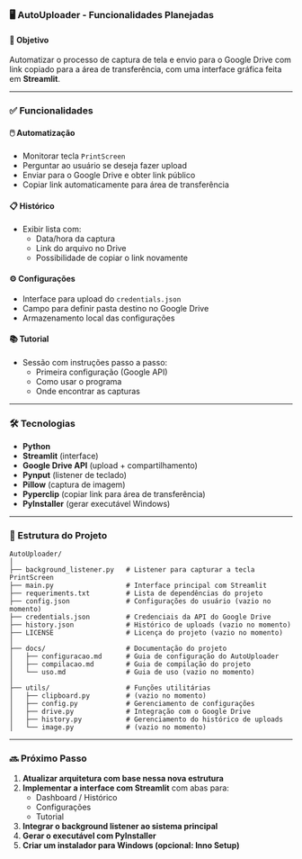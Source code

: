 ### 🖥️ **AutoUploader - Funcionalidades Planejadas**

#### 🎯 Objetivo
Automatizar o processo de captura de tela e envio para o Google Drive com link copiado para a área de transferência, com uma interface gráfica feita em **Streamlit**.

---

### ✅ **Funcionalidades**

#### 🖱️ Automatização
- Monitorar tecla `PrintScreen`
- Perguntar ao usuário se deseja fazer upload
- Enviar para o Google Drive e obter link público
- Copiar link automaticamente para área de transferência

#### 📋 Histórico
- Exibir lista com:
  - Data/hora da captura
  - Link do arquivo no Drive
  - Possibilidade de copiar o link novamente

#### ⚙️ Configurações
- Interface para upload do `credentials.json`
- Campo para definir pasta destino no Google Drive
- Armazenamento local das configurações

#### 📚 Tutorial
- Sessão com instruções passo a passo:
  - Primeira configuração (Google API)
  - Como usar o programa
  - Onde encontrar as capturas

---

### 🛠️ **Tecnologias**

- **Python**
- **Streamlit** (interface)
- **Google Drive API** (upload + compartilhamento)
- **Pynput** (listener de teclado)
- **Pillow** (captura de imagem)
- **Pyperclip** (copiar link para área de transferência)
- **PyInstaller** (gerar executável Windows)

---

### 🧱 Estrutura do Projeto

```
AutoUploader/
│
├── background_listener.py   # Listener para capturar a tecla PrintScreen
├── main.py                  # Interface principal com Streamlit
├── requeriments.txt         # Lista de dependências do projeto
├── config.json              # Configurações do usuário (vazio no momento)
├── credentials.json         # Credenciais da API do Google Drive
├── history.json             # Histórico de uploads (vazio no momento)
├── LICENSE                  # Licença do projeto (vazio no momento)
│
├── docs/                    # Documentação do projeto
│   ├── configuracao.md      # Guia de configuração do AutoUploader
│   ├── compilacao.md        # Guia de compilação do projeto
│   └── uso.md               # Guia de uso (vazio no momento)
│
├── utils/                   # Funções utilitárias
│   ├── clipboard.py         # (vazio no momento)
│   ├── config.py            # Gerenciamento de configurações
│   ├── drive.py             # Integração com o Google Drive
│   ├── history.py           # Gerenciamento do histórico de uploads
│   └── image.py             # (vazio no momento)
```

---

### 🔜 Próximo Passo

1. **Atualizar arquitetura com base nessa nova estrutura**
2. **Implementar a interface com Streamlit** com abas para:
   - Dashboard / Histórico
   - Configurações
   - Tutorial
3. **Integrar o background listener ao sistema principal**
4. **Gerar o executável com PyInstaller**
5. **Criar um instalador para Windows (opcional: Inno Setup)**